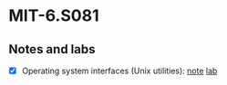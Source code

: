# MIT-6.S081

## Notes and labs

- [x] Operating system interfaces (Unix utilities): [note](https://github.com/Bowser/MIT-6.S081/blob/master/notes/operating-system-interfaces.md) [lab](https://github.com/Bowser/MIT-6.S081/blob/master/labs/unix-utilities)
